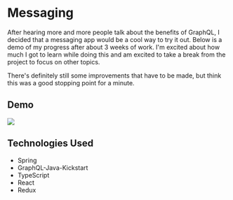 # Messaging
After hearing more and more people talk about the benefits of GraphQL, I decided that a messaging app would be a cool way to try it out. Below is a demo of my progress after about 3 weeks of work. I'm excited about how much I got to learn while doing this and am excited to take a break from the project to focus on other topics. 

There's definitely still some improvements that have to be made, but think this was a good stopping point for a minute. 

## Demo
![](messaging-demo-720.gif)
<br>
## Technologies Used
<ul>
  <li>Spring</li>
  <li>GraphQL-Java-Kickstart</li>
  <li>TypeScript</li>
  <li>React</li>
  <li>Redux</li>
